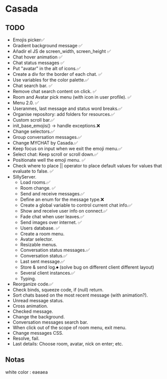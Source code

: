 # Casada
 
## TODO
- Emojis picker✅
- Gradient background message ✅
- Añadir el JS de screen_width, screen_height ✅
- Chat hover animation ✅
- Chat status messages ✅
- Put "avatar" in the alt of icons.✅
- Create a div for the border of each chat. ✅
- Use variables for the color palette.✅
- Chat search bar. ✅
- Remove chat search content on click. ✅
- Room and Avatar pick menu (with icon in user profile). ✅
- Menu 2.0. ✅
- Useranmes, last message and status word breaks.✅
- Organise repository: add folders for resources.✅
- Custom scroll bar.✅
- init_base_emojis() -> handle exceptions.❌
- Change selectors.✅
- Group conversation messages.✅
- Change MYCHAT by Casada.✅
- Keep focus on input when we exit the emoji menu.✅
- Select chat: Keep scroll or scroll down.✅
- Positionate well the emoji menu. ✅
- Check where to place || operator to place default values for values that evaluate to false. ✅
- SillyServer.
    - Load rooms.✅
    - Room change. ✅
    - Send and receive messages.✅
    - Define an enum for the message type.❌
    - Create a global variable to control current chat info.✅
    - Show and receive user info on connect.✅
    - Fade chat when user leaves.✅
    - Send images over internet. ✅
    - Users database. ✅
    - Create a room menu.
    - Avatar selector.
    - Resizable menus.
    - Conversation status messages.✅
    - Conversation status.✅
    - Last sent message.✅
    - Store & send log.⏺ (solve bug on different client different layout)
    - Several client instances.✅
    - Typing.
- Reorganize code.✅
- Check binds, squeeze code, if (null) return.
- Sort chats based on the most recent message (with animation?).
- Unread message status.
- Cross animation.
- Checked message.
- Change the background.
- Conversation messages search bar.
- When click out of the scope of room menu, exit menu.
- Change messages CSS.
- Resolve, fail.
- Last details: Choose room, avatar, nick on enter; etc.

## Notas
white color : eaeaea
